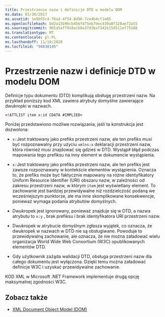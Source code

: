 ```yaml
---
title: Przestrzenie nazw i definicje DTD w modelu DOM
ms.date: 03/30/2017
ms.assetid: 1e9b55c4-76ad-4f54-8d96-7ce4b4cf1e05
ms.openlocfilehash: bd2a15b96cb456f475eb7dec439a0f328ae72a55
ms.sourcegitcommit: 965a5af7918acb0a3fd3baf342e15d511ef75188
ms.translationtype: MT
ms.contentlocale: pl-PL
ms.lasthandoff: 11/18/2020
ms.locfileid: "94830145"
---
```

# <a name="namespaces-and-dtds-in-the-dom"></a>Przestrzenie nazw i definicje DTD w modelu DOM
Definicje typu dokumentu (DTD) komplikują obsługę przestrzeni nazw. Na przykład poniższy kod XML zawiera atrybuty domyślne zawierające dwukropki w nazwach.  
  
```xml  
<!ATTLIST item x:id CDATA #IMPLIED>  
```  
  
 Poniżej przedstawiono możliwe rozwiązania, jeśli ta konstrukcja jest dozwolona:  
  
- `x:`Jest traktowany jako prefiks przestrzeni nazw, ale ten prefiks musi być rozpoznawalny przy użyciu `xmlns:x` deklaracji przestrzeni nazw, która również musi znajdować się gdzieś w DTD. Wystąpił błąd podczas mapowania tego prefiksu na inny element w dokumencie wystąpienia.  
  
- `x:`Jest traktowany jako prefiks przestrzeni nazw, ale ten prefiks jest zawsze rozpoznawany w kontekście elementów wystąpienia. Oznacza to, że prefiks może być faktycznie mapowany na różne identyfikatory Uniform Resource Identifier (URI) obszaru nazw, w zależności od zakresu przestrzeni nazw, w którym `item` jest wyświetlany element. To zachowanie jest bardziej przewidywalne niż rozdzielczość podaną we wcześniejszym punktorze, ale ma inne skomplikowane konsekwencje, ponieważ wymaga podania atrybutów domyślnych.  
  
- Dwukropek jest ignorowany, ponieważ znajduje się w DTD, a nazwa atrybutu to `x:y` , brak prefiksu i brak identyfikatora URI przestrzeni nazw.  
  
- Dwukropek w atrybucie domyślnym zgłasza wyjątek, co oznacza, że dwukropek w nazwach w DTD nie są obsługiwane. Powoduje to przewidywalną zachowanie, ale oznacza, że nie można załadować wielu organizacja World Wide Web Consortium (W3C) opublikowanych elementów DTD.  
  
- Gdy użytkownik zażąda walidacji DTD, obsługa przestrzeni nazw dla całego dokumentu jest wyłączona. Dzięki temu można załadować definicje W3C i uzyskać przewidywalne zachowanie.  
  
 KOD XML w Microsoft .NET Framework implementuje drugą opcję maksymalnej zgodności W3C.  
  
## <a name="see-also"></a>Zobacz także

- [XML Document Object Model (DOM)](xml-document-object-model-dom.md)
